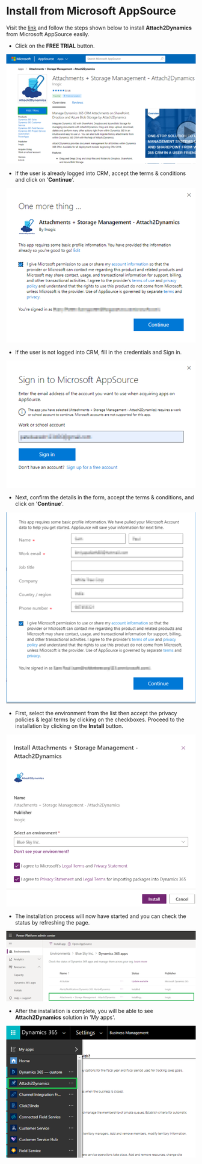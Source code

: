 # Install from Microsoft AppSource

Visit the [link](https://appsource.microsoft.com/en-us/product/dynamics-365/inogic.a25a8d99-d517-734c-b754-6d7f0a82d7b6) and follow the steps shown below to install **Attach2Dynamics** from Microsoft AppSource easily.

* Click on the **FREE TRIAL** button.

![](<../../.gitbook/assets/6 (6).png>)

* If the user is already logged into CRM, accept the terms & conditions and click on '**Continue**'.

![](<../../.gitbook/assets/7 (8).png>)

* If the user is not logged into CRM, fill in the credentials and Sign in.

![](<../../.gitbook/assets/8 (7).png>)

* Next, confirm the details in the form, accept the terms & conditions, and click on '**Continue**'.

![](../../.gitbook/assets/SS.png)

* First, select the environment from the list then accept the privacy policies & legal terms by clicking on the checkboxes. Proceed to the installation by clicking on the **Install** button.

![](<../../.gitbook/assets/1 (292).png>)

* The installation process will now have started and you can check the status by refreshing the page.

![](<../../.gitbook/assets/2 (61).png>)

* After the installation is complete, you will be able to see **Attach2Dynamics** solution in 'My apps'.

![](../../.gitbook/assets/12.png)
